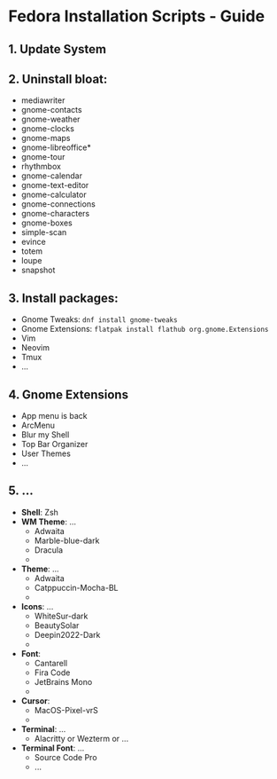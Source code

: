 # Fedora Installation Scripts - Guide

## 1. Update System

## 2. Uninstall bloat:
- mediawriter
- gnome-contacts
- gnome-weather
- gnome-clocks
- gnome-maps
- gnome-libreoffice*
- gnome-tour
- rhythmbox
- gnome-calendar
- gnome-text-editor
- gnome-calculator
- gnome-connections
- gnome-characters
- gnome-boxes
- simple-scan
- evince
- totem
- loupe
- snapshot

## 3. Install packages:
- Gnome Tweaks: `dnf install gnome-tweaks`
- Gnome Extensions: `flatpak install flathub org.gnome.Extensions`
- Vim
- Neovim
- Tmux
- ...

## 4. Gnome Extensions
- App menu is back
- ArcMenu
- Blur my Shell
- Top Bar Organizer
- User Themes
- ...

## 5. ...

- **Shell**: Zsh
- **WM Theme**: ...
	- Adwaita
  	- Marble-blue-dark
 	- Dracula
  	- 
- **Theme**: ...
	- Adwaita
 	- Catppuccin-Mocha-BL
	- 
- **Icons**: ...
	- WhiteSur-dark
  	- BeautySolar
 	- Deepin2022-Dark
  	- 
- **Font**:
	- Cantarell
  	- Fira Code
 	- JetBrains Mono
  	- 
- **Cursor**:
	- MacOS-Pixel-vrS
 	- 
- **Terminal**: ...
	- Alacritty or Wezterm or ...
- **Terminal Font**: ...
	- Source Code Pro
 	- ...
